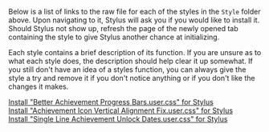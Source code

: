 Below is a list of links to the raw file for each of the styles in the `Style` folder above. Upon navigating to it, Stylus will ask you if you would like to install it. Should Stylus not show up, refresh the page of the newly opened tab containing the style to give Stylus another chance at initializing.

Each style contains a brief description of its function. If you are unsure as to what each style does, the description should help clear it up somewhat. If you still don't have an idea of a styles function, you can always give the style a try and remove it if you don't notice anything or if you don't like the changes it makes.

[Install "Better Achievement Progress Bars.user.css" for Stylus](https://github.com/NeoNyaa/CSS-Tweaks/raw/main/Stylus/steamcommunity.com/Style/Better%20Achievement%20Progress%20Bars.user.css)  
[Install "Achievement Icon Vertical Alignment Fix.user.css" for Stylus](https://github.com/NeoNyaa/CSS-Tweaks/raw/main/Stylus/steamcommunity.com/Style/Achievement%20Icon%20Vertical%20Alignment%20Fix.user.css)  
[Install "Single Line Achievement Unlock Dates.user.css" for Stylus](https://github.com/NeoNyaa/CSS-Tweaks/raw/main/Stylus/steamcommunity.com/Style/Single%20Line%20Achievement%20Unlock%20Dates.user.css)
